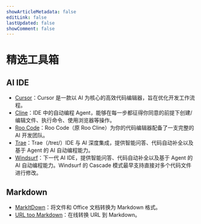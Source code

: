 ```yaml
---
showArticleMetadata: false
editLink: false
lastUpdated: false
showComment: false
---
```


# 精选工具箱

## AI IDE

- [Cursor](https://docs.cursor.com/)：Cursor 是一款以 AI 为核心的高效代码编辑器，旨在优化开发工作流程。
- [Cline](https://github.com/cline/cline)：IDE 中的自动编程 Agent，能够在每一步都征得你同意的前提下创建/编辑文件、执行命令、使用浏览器等操作。
- [Roo Code](https://github.com/RooVetGit/Roo-Code)：Roo Code（原 Roo Cline）为你的代码编辑器配备了一支完整的 AI 开发团队。
- [Trae](https://www.trae.com.cn/)：Trae（/treɪ/）IDE 与 AI 深度集成，提供智能问答、代码自动补全以及基于 Agent 的 AI 自动编程能力。
- [Windsurf](https://windsurf.com/)：下一代 AI IDE，提供智能问答、代码自动补全以及基于 Agent 的 AI 自动编程能力。Windsurf 的 Cascade 模式最早支持直接对多个代码文件进行修改。


## Markdown

- [MarkItDown](https://github.com/microsoft/markitdown)：将文件和 Office 文档转换为 Markdown 格式。
- [URL too Markdown](https://urltoomarkdown.com/)：在线转换 URL 到 Markdown。